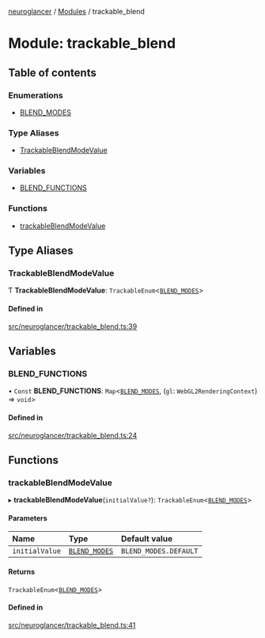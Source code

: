 [neuroglancer](../README.md) / [Modules](../modules.md) / trackable\_blend

# Module: trackable\_blend

## Table of contents

### Enumerations

- [BLEND\_MODES](../enums/trackable_blend.BLEND_MODES.md)

### Type Aliases

- [TrackableBlendModeValue](trackable_blend.md#trackableblendmodevalue)

### Variables

- [BLEND\_FUNCTIONS](trackable_blend.md#blend_functions)

### Functions

- [trackableBlendModeValue](trackable_blend.md#trackableblendmodevalue-1)

## Type Aliases

### TrackableBlendModeValue

Ƭ **TrackableBlendModeValue**: `TrackableEnum`<[`BLEND_MODES`](../enums/trackable_blend.BLEND_MODES.md)\>

#### Defined in

[src/neuroglancer/trackable_blend.ts:39](https://github.com/ActiveBrainAtlas2/neuroglancer/blob/958d23e0/src/neuroglancer/trackable_blend.ts#L39)

## Variables

### BLEND\_FUNCTIONS

• `Const` **BLEND\_FUNCTIONS**: `Map`<[`BLEND_MODES`](../enums/trackable_blend.BLEND_MODES.md), (`gl`: `WebGL2RenderingContext`) => `void`\>

#### Defined in

[src/neuroglancer/trackable_blend.ts:24](https://github.com/ActiveBrainAtlas2/neuroglancer/blob/958d23e0/src/neuroglancer/trackable_blend.ts#L24)

## Functions

### trackableBlendModeValue

▸ **trackableBlendModeValue**(`initialValue?`): `TrackableEnum`<[`BLEND_MODES`](../enums/trackable_blend.BLEND_MODES.md)\>

#### Parameters

| Name | Type | Default value |
| :------ | :------ | :------ |
| `initialValue` | [`BLEND_MODES`](../enums/trackable_blend.BLEND_MODES.md) | `BLEND_MODES.DEFAULT` |

#### Returns

`TrackableEnum`<[`BLEND_MODES`](../enums/trackable_blend.BLEND_MODES.md)\>

#### Defined in

[src/neuroglancer/trackable_blend.ts:41](https://github.com/ActiveBrainAtlas2/neuroglancer/blob/958d23e0/src/neuroglancer/trackable_blend.ts#L41)
